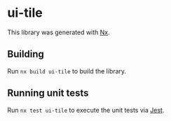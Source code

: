 # ui-tile

This library was generated with [Nx](https://nx.dev).

## Building

Run `nx build ui-tile` to build the library.

## Running unit tests

Run `nx test ui-tile` to execute the unit tests via [Jest](https://jestjs.io).

